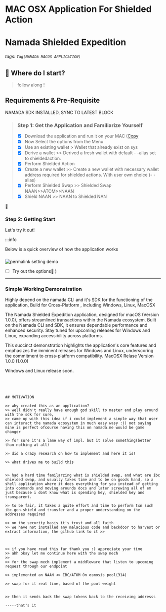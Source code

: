 

#  MAC OSX Application For Shielded Action
# Namada Shielded Expedition

###### tags: `Tag(NAMADA MACOS APPLICATION)`

 

## :memo: Where do I start?
> follow along !
## Requirements & Pre-Requisite 
 NAMADA SDK INSTALLED, SYNC TO LATEST BLOCK
 



> ### Step 1: Get the Application and Familiarize Yourself
> 
> - [x] Download the application and run it on your MAC ([Copy](https://filebin.net/6htbjuo4bd6g2hir)
> - [x] Now Select the options from the Menu 
> - [x] Use an existing wallet > Wallet that already exist on sys
> - [x] Derive a wallet >> Derived a fresh wallet with default - -alias set to shieldedaction.
> - [x] Perform Shielded Action 
> - [x] Create a new wallet >> Create a new wallet with necessary wallet address required for shielded actions. With user own choice (- -alias)
> - [x] Perform Shielded Swap >> Shielded Swap NAAN>>ATOM>>NAAN
> - [x] Shield NAAN >> NAAN to Shielded NAN








:rocket: 

### Step 2: Getting Start 
Let's try it out!


:::info


Below is a quick overview of how the application works



###



![permalink setting demo](https://media.giphy.com/media/v1.Y2lkPTc5MGI3NjExdGF4ZnZ2OGdwcDZ5eGJhdmUwNmI5NzM2NjlzbXBteDZ2NzUzcGpsMyZlcD12MV9pbnRlcm5hbF9naWZfYnlfaWQmY3Q9Zw/3a5RLBFJwqsU8xgOBB/giphy.gif)

- [ ] Try out the options:tada: ) 


---
### Simple Working Demonstration

Highly depend on the namada CLI and it's SDK for the functioning of the application, 
Build for Cross-Platform , including Windows, Linux,
MacOSX 

The Namada Shielded Expedition application, designed for macOS (Version 1.0.0), offers streamlined transactions within the Namada ecosystem. Built on the Namada CLI and SDK, it ensures dependable performance and enhanced security. Stay tuned for upcoming releases for Windows and Linux, expanding accessibility across platforms.

This succinct demonstration highlights the application's core features and emphasizes the imminent releases for Windows and Linux, underscoring the commitment to cross-platform compatibility.
MacOSX Relase Version 1.0.0 (1.0.0)

Windows and Linux release soon.
```




## MOTIVATION

>> why created this as an application?
>> well didn't really have enough god skill to master and play around with the sdk for sure,
>> came up with this idea if i could implement a simple way that user can interact the namada ecosystem in much easy wasy :)) not saying mine is perfect ofcourse having this on namada.me would be game changer

>> for sure it's a lame way of impl. but it solve something(better than nothing at all)

>> did a crazy research on how to implement and here it is!

>> what drives me to build this


>> had a hard time familarzing what is shielded swap, and what are ibc shielded swap, and usually takes time and to be on goods hand, so a shell application where it does everything for you instead of getting into commands and moving arounds docs and later screwing all of em just because i dont know what is spending key, shielded key and transparent.

>> to be fair, it takes a quite effort and time to perform txn such ibc-gen-shield and transfer and a proper understanding on the addresses required

>> on the security basis it's trust and all faith
>> we have not installed any malacious code and backdoor to harvest or extract information, the github link to it >>



>> if you have read this far thank you :) appreciate your time 
>> ahh okay let me continue here with the swap mech
>> 
>> for the swap mech implement a middleware that listen to upcoming request through our endpoint

>> implemented an NAAN <> IBC/ATOM On osmosis pool(314)

>> swap for it real time, based of the pool weight


>> then it sends back the swap tokens back to the receiving addresss

-----that's it 


